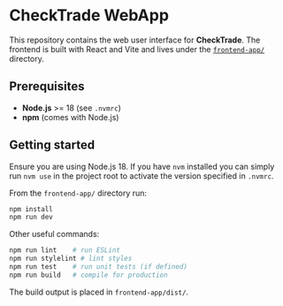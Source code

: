 # CheckTrade WebApp

This repository contains the web user interface for **CheckTrade**. The frontend
is built with React and Vite and lives under the [`frontend-app/`](frontend-app/) directory.

## Prerequisites

- **Node.js** >= 18 (see `.nvmrc`)
- **npm** (comes with Node.js)

## Getting started

Ensure you are using Node.js 18. If you have `nvm` installed you can simply
run `nvm use` in the project root to activate the version specified in
`.nvmrc`.

From the `frontend-app/` directory run:

```bash
npm install
npm run dev
```

Other useful commands:

```bash
npm run lint    # run ESLint
npm run stylelint # lint styles
npm run test    # run unit tests (if defined)
npm run build   # compile for production
```

The build output is placed in `frontend-app/dist/`.

